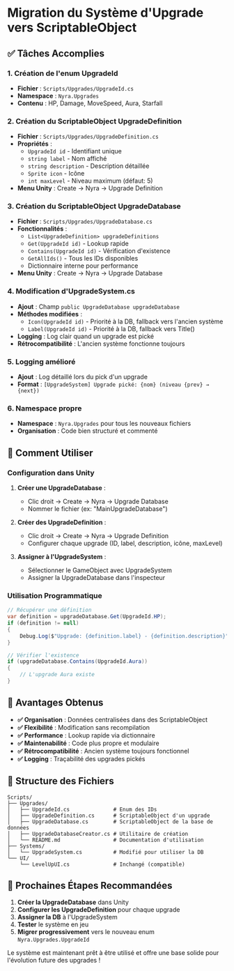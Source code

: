 # Migration du Système d'Upgrade vers ScriptableObject

## ✅ Tâches Accomplies

### 1. Création de l'enum UpgradeId
- **Fichier** : `Scripts/Upgrades/UpgradeId.cs`
- **Namespace** : `Nyra.Upgrades`
- **Contenu** : HP, Damage, MoveSpeed, Aura, Starfall

### 2. Création du ScriptableObject UpgradeDefinition
- **Fichier** : `Scripts/Upgrades/UpgradeDefinition.cs`
- **Propriétés** :
  - `UpgradeId id` - Identifiant unique
  - `string label` - Nom affiché
  - `string description` - Description détaillée
  - `Sprite icon` - Icône
  - `int maxLevel` - Niveau maximum (défaut: 5)
- **Menu Unity** : Create → Nyra → Upgrade Definition

### 3. Création du ScriptableObject UpgradeDatabase
- **Fichier** : `Scripts/Upgrades/UpgradeDatabase.cs`
- **Fonctionnalités** :
  - `List<UpgradeDefinition> upgradeDefinitions`
  - `Get(UpgradeId id)` - Lookup rapide
  - `Contains(UpgradeId id)` - Vérification d'existence
  - `GetAllIds()` - Tous les IDs disponibles
  - Dictionnaire interne pour performance
- **Menu Unity** : Create → Nyra → Upgrade Database

### 4. Modification d'UpgradeSystem.cs
- **Ajout** : Champ `public UpgradeDatabase upgradeDatabase`
- **Méthodes modifiées** :
  - `Icon(UpgradeId id)` - Priorité à la DB, fallback vers l'ancien système
  - `Label(UpgradeId id)` - Priorité à la DB, fallback vers Title()
- **Logging** : Log clair quand un upgrade est pické
- **Rétrocompatibilité** : L'ancien système fonctionne toujours

### 5. Logging amélioré
- **Ajout** : Log détaillé lors du pick d'un upgrade
- **Format** : `[UpgradeSystem] Upgrade pické: {nom} (niveau {prev} → {next})`

### 6. Namespace propre
- **Namespace** : `Nyra.Upgrades` pour tous les nouveaux fichiers
- **Organisation** : Code bien structuré et commenté

## 🔧 Comment Utiliser

### Configuration dans Unity
1. **Créer une UpgradeDatabase** :
   - Clic droit → Create → Nyra → Upgrade Database
   - Nommer le fichier (ex: "MainUpgradeDatabase")

2. **Créer des UpgradeDefinition** :
   - Clic droit → Create → Nyra → Upgrade Definition
   - Configurer chaque upgrade (ID, label, description, icône, maxLevel)

3. **Assigner à l'UpgradeSystem** :
   - Sélectionner le GameObject avec UpgradeSystem
   - Assigner la UpgradeDatabase dans l'inspecteur

### Utilisation Programmatique
```csharp
// Récupérer une définition
var definition = upgradeDatabase.Get(UpgradeId.HP);
if (definition != null)
{
    Debug.Log($"Upgrade: {definition.label} - {definition.description}");
}

// Vérifier l'existence
if (upgradeDatabase.Contains(UpgradeId.Aura))
{
    // L'upgrade Aura existe
}
```

## 🎯 Avantages Obtenus

- **✅ Organisation** : Données centralisées dans des ScriptableObject
- **✅ Flexibilité** : Modification sans recompilation
- **✅ Performance** : Lookup rapide via dictionnaire
- **✅ Maintenabilité** : Code plus propre et modulaire
- **✅ Rétrocompatibilité** : Ancien système toujours fonctionnel
- **✅ Logging** : Traçabilité des upgrades pickés

## 📁 Structure des Fichiers

```
Scripts/
├── Upgrades/
│   ├── UpgradeId.cs              # Enum des IDs
│   ├── UpgradeDefinition.cs      # ScriptableObject d'un upgrade
│   ├── UpgradeDatabase.cs        # ScriptableObject de la base de données
│   ├── UpgradeDatabaseCreator.cs # Utilitaire de création
│   └── README.md                 # Documentation d'utilisation
├── Systems/
│   └── UpgradeSystem.cs          # Modifié pour utiliser la DB
└── UI/
    └── LevelUpUI.cs              # Inchangé (compatible)
```

## 🚀 Prochaines Étapes Recommandées

1. **Créer la UpgradeDatabase** dans Unity
2. **Configurer les UpgradeDefinition** pour chaque upgrade
3. **Assigner la DB** à l'UpgradeSystem
4. **Tester** le système en jeu
5. **Migrer progressivement** vers le nouveau enum `Nyra.Upgrades.UpgradeId`

Le système est maintenant prêt à être utilisé et offre une base solide pour l'évolution future des upgrades !
